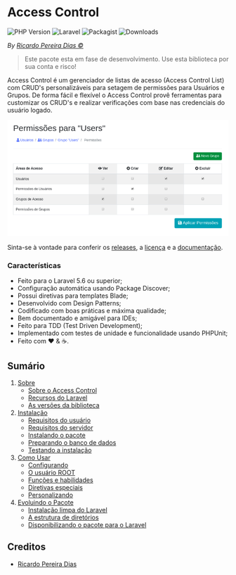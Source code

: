 # Access Control

![PHP Version](https://img.shields.io/packagist/php-v/plexi/access-control.svg)
![Laravel](https://img.shields.io/badge/laravel->=5.6.0-red.svg?style=flat)
![Packagist](https://img.shields.io/packagist/v/plexi/access-control.svg)
![Downloads](https://img.shields.io/packagist/dm/plexi/access-control.svg)

*By [Ricardo Pereira Dias &copy;](https://github.com/rpdesignerfly)*

> Este pacote esta em fase de desenvolvimento. Use esta biblioteca por sua conta e risco!

Access Control é um gerenciador de listas de acesso (Access Control List) com CRUD's personalizáveis para setagem de permissões para Usuários e Grupos. De forma fácil e flexível o Access Control provê ferramentas para customizar os CRUD's e realizar verificações com base nas credenciais do usuário logado.

![Permissões de acesso](docs/imgs/crud-permissions.png?raw=true)

Sinta-se à vontade para conferir os [releases](https://github.com/rpdesignerfly/access-control/releases), a [licença](license.md) e a [documentação](docs/01-About.md).

### Características

  * Feito para o Laravel 5.6 ou superior;
  * Configuração automática usando Package Discover;
  * Possui diretivas para templates Blade;
  * Desenvolvido com Design Patterns;
  * Codificado com boas práticas e máxima qualidade;
  * Bem documentado e amigável para IDEs;
  * Feito para TDD (Test Driven Development);
  * Implementado com testes de unidade e funcionalidade usando PHPUnit;
  * Feito com :heart: &amp; :coffee:.

## Sumário

1. [Sobre](docs/01-About.md)
    * [Sobre o Access Control](docs/01-About.md#11-sobre-o-access-control)
    * [Recursos do Laravel](docs/01-About.md#12-recursos-do-laravel)
    * [As versões da biblioteca](docs/01-About.md#13-as-versões-da-biblioteca)
2. [Instalação](docs/02-Installation.md)
    * [Requisitos do usuário](docs/02-Installation.md#21-requisitos-do-usuário)
    * [Requisitos do servidor](docs/02-Installation.md#22-requisitos-do-servidor)
    * [Instalando o pacote](docs/02-Installation.md#23-instalando-o-pacote)
    * [Preparando o banco de dados](docs/02-Installation.md#24-preparando-o-banco-de-dados)
    * [Testando a instalação](docs/02-Installation.md#25-testando-a-instalação)
3. [Como Usar](docs/03-Usage.md)
    * [Configurando](docs/03-Usage.md#31-configurando)
    * [O usuário ROOT](docs/03-Usage.md#32-o-usuário-root)
    * [Funções e habilidades](docs/03-Usage.md#33-funções-e-habilidades)
    * [Diretivas especiais](docs/03-Usage.md#34-diretivas-especiais)
    * [Personalizando](docs/03-Usage.md#35-personalizando)
4. [Evoluindo o Pacote](docs/04-Extras.md)
    * [Instalação limpa do Laravel](docs/04-Extras.md#41-instalação-limpa-do-laravel)
    * [A estrutura de diretórios](docs/04-Extras.md#42-a-estrutura-de-diretórios)
    * [Disponibilizando o pacote para o Laravel](docs/04-Extras.md#43-disponibilizando-o-pacote-para-o-laravel)


## Creditos

- [Ricardo Pereira Dias](https://github.com/rpdesignerfly)
